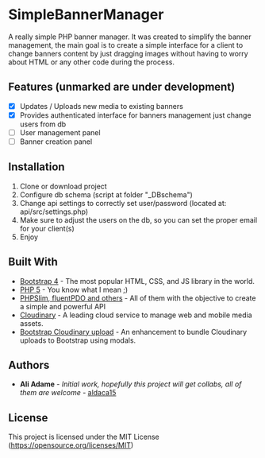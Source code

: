 # SimpleBannerManager

A really simple PHP banner manager. It was created to simplify the banner management, the main goal is to create a simple interface for a client to change banners content by just dragging images without having to worry about HTML or any other code during the process.

## Features (unmarked are under development)

- [x] Updates / Uploads new media to existing banners
- [x] Provides authenticated interface for banners management just change users from db
- [ ] User management panel
- [ ] Banner creation panel

## Installation

1. Clone or download project
2. Configure db schema (script at folder "_DBschema")
3. Change api settings to correctly set user/password (located at: api/src/settings.php)
4. Make sure to adjust the users on the db, so you can set the proper email for your client(s)
5. Enjoy

## Built With

* [Bootstrap 4](https://getbootstrap.com/) - The most popular HTML, CSS, and JS library in the world.
* [PHP 5](https://php.net) - You know what I mean ;)
* [PHPSlim, fluentPDO and others](http://www.slimframework.com/) - All of them with the objective to create a simple and powerful API
* [Cloudinary](https://cloudinary.com/) - A leading cloud service to manage web and mobile media assets.
* [Bootstrap Cloudinary upload](https://github.com/aldaca15/Bootstrap-Cloudinary-upload) - An enhancement to bundle Cloudinary uploads to Bootstrap using modals.

## Authors

* **Ali Adame** - *Initial work, hopefully this project will get collabs, all of them are welcome* - [aldaca15](https://github.com/aldaca15)

## License

This project is licensed under the MIT License (https://opensource.org/licenses/MIT)
	
